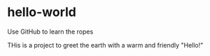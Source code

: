 # hello-world
Use GitHub to learn the ropes

THis is a project to greet the earth with a warm and friendly "Hello!"
